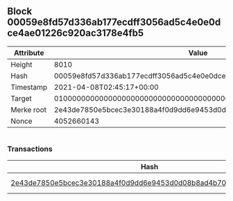 ## Block 00059e8fd57d336ab177ecdff3056ad5c4e0e0dce4ae01226c920ac3178e4fb5

Attribute | Value
--- | ---
Height | 8010
Hash | 00059e8fd57d336ab177ecdff3056ad5c4e0e0dce4ae01226c920ac3178e4fb5
Timestamp | 2021-04-08T02:45:17+00:00
Target | 0100000000000000000000000000000000000000000000000000000000000000
Merke root | 2e43de7850e5bcec3e30188a4f0d9dd6e9453d0d08b8ad4b700167104828c80d
Nonce | 4052660143

```

```

### Transactions

Hash | Amount
--- | ---
[2e43de7850e5bcec3e30188a4f0d9dd6e9453d0d08b8ad4b700167104828c80d](2e43de7850e5bcec3e30188a4f0d9dd6e9453d0d08b8ad4b700167104828c80d.md) | 10.00000000 SKEPTI 
